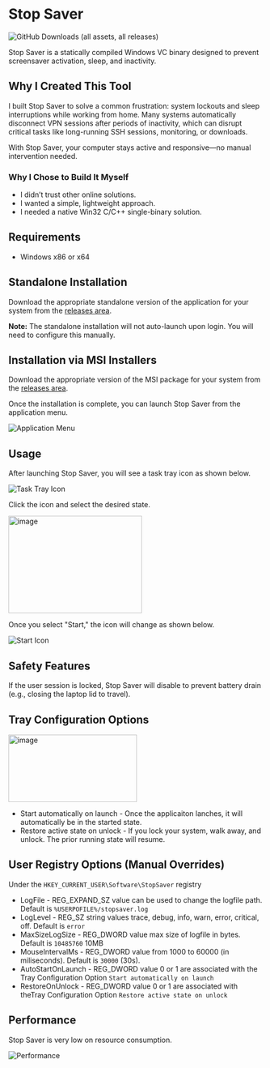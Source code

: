 # Stop Saver
![GitHub Downloads (all assets, all releases)](https://img.shields.io/github/downloads/ludvikjerabek/stopsaver/total)

Stop Saver is a statically compiled Windows VC binary designed to prevent screensaver activation, sleep, and inactivity.

## Why I Created This Tool

I built Stop Saver to solve a common frustration: system lockouts and sleep interruptions while working from home. Many systems automatically disconnect VPN sessions after periods of inactivity, which can disrupt critical tasks like long-running SSH sessions, monitoring, or downloads.

With Stop Saver, your computer stays active and responsive—no manual intervention needed.

### Why I Chose to Build It Myself
* I didn’t trust other online solutions.
* I wanted a simple, lightweight approach.
* I needed a native Win32 C/C++ single-binary solution.

## Requirements

* Windows x86 or x64

## Standalone Installation

Download the appropriate standalone version of the application for your system from the [releases area](https://github.com/ludvikjerabek/StopSaver/releases).

**Note:** The standalone installation will not auto-launch upon login. You will need to configure this manually.

## Installation via MSI Installers

Download the appropriate version of the MSI package for your system from the [releases area](https://github.com/ludvikjerabek/StopSaver/releases).

Once the installation is complete, you can launch Stop Saver from the application menu.

![Application Menu](https://github.com/user-attachments/assets/cbad578c-3362-4b47-8b44-fbecc9f5b112)

## Usage

After launching Stop Saver, you will see a task tray icon as shown below.

![Task Tray Icon](https://github.com/user-attachments/assets/3cb5e3b9-0ddb-4cd6-8710-63eea2c86eef)

Click the icon and select the desired state.

<img width="264" height="192" alt="image" src="https://github.com/user-attachments/assets/7276c0c8-41a4-4091-926d-c1a579b69de9" />

Once you select "Start," the icon will change as shown below.

![Start Icon](https://github.com/user-attachments/assets/cc75e46f-3e50-4412-accc-987131e3d1e6)

## Safety Features

If the user session is locked, Stop Saver will disable to prevent battery drain (e.g., closing the laptop lid to travel).

## Tray Configuration Options

<img width="254" height="133" alt="image" src="https://github.com/user-attachments/assets/6209b9c0-80aa-436d-9c6d-56d9c4e57a83" />
  
* Start automatically on launch - Once the applicaiton lanches, it will automatically be in the started state.
* Restore active state on unlock - If you lock your system, walk away, and unlock. The prior running state will resume.

## User Registry Options (Manual Overrides)

Under the `HKEY_CURRENT_USER\Software\StopSaver` registry

* LogFile - REG_EXPAND_SZ value can be used to change the logfile path. Default is `%USERPOFILE%/stopsaver.log`
* LogLevel - REG_SZ string values trace, debug, info, warn, error, critical, off. Default is `error`
* MaxSizeLogSize - REG_DWORD value max size of logfile in bytes. Default is `10485760` 10MB
* MouseIntervalMs - REG_DWORD value from 1000 to 60000 (in miliseconds). Default is `30000` (30s).
* AutoStartOnLaunch - REG_DWORD value 0 or 1 are associated with the Tray Configuration Option `Start automatically on launch`
* RestoreOnUnlock - REG_DWORD value 0 or 1 are associated with theTray Configuration Option `Restore active state on unlock`

## Performance

Stop Saver is very low on resource consumption.

![Performance](https://github.com/user-attachments/assets/13173b5e-dee3-4863-95da-4dcf1c9a439f)
